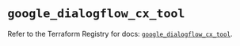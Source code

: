 # `google_dialogflow_cx_tool`

Refer to the Terraform Registry for docs: [`google_dialogflow_cx_tool`](https://registry.terraform.io/providers/hashicorp/google/6.43.0/docs/resources/dialogflow_cx_tool).
